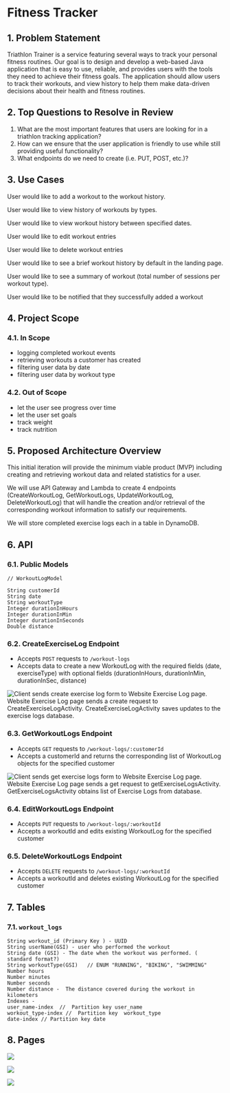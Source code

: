 # Fitness Tracker

## 1. Problem Statement

Triathlon Trainer is a service featuring several ways to track your personal fitness routines. Our goal is to design and develop a web-based Java application that is easy to use, reliable, and provides users with the tools they need to achieve their fitness goals. The application should allow users to track their workouts, and view history to help them make data-driven decisions about their health and fitness routines.

## 2. Top Questions to Resolve in Review

1. What are the most important features that users are looking for in a triathlon tracking application?
2. How can we ensure that the user application is friendly to use while still providing useful functionality?
3. What endpoints do we need to create (i.e. PUT, POST, etc.)?

## 3. Use Cases

User would like to add a workout to the workout history.

User would like to view history of workouts by types.

User would like to view workout history between specified dates.

User would like to edit workout entries

User would like to delete workout entries

User would like to see a brief workout history by default in the landing page.

User would like to see a summary of workout (total number of sessions per workout type).

User would like to be notified that they successfully added a workout

## 4. Project Scope

### 4.1. In Scope

* logging completed workout events 
* retrieving workouts a customer has created
* filtering user data by date 
* filtering user data by workout type

### 4.2. Out of Scope

* let the user see progress over time
* let the user set goals 
* track weight 
* track nutrition

## 5. Proposed Architecture Overview

This initial iteration will provide the minimum viable product (MVP) including creating and retrieving workout data and related statistics for a user.

We will use API Gateway and Lambda to create 4 endpoints (CreateWorkoutLog, GetWorkoutLogs, UpdateWorkoutLog, DeleteWorkoutLog) that will handle the creation and/or retrieval of the corresponding workout information to satisfy our requirements.

We will store completed exercise logs each in a table in DynamoDB.

## 6. API

### 6.1. Public Models

```
// WorkoutLogModel

String customerId
String date  
String workoutType
Integer durationInHours
Integer durationInMin
Integer durationInSeconds
Double distance
```

### 6.2. CreateExerciseLog Endpoint

* Accepts `POST` requests to `/workout-logs`
* Accepts data to create a new WorkoutLog with the required fields (date, exerciseType) with optional fields (durationInHours, durationInMin, durationInSec, distance)

![Client sends create exercise log form to Website Exercise Log page. Website
Exercise Log page sends a create request to CreateExerciseLogActivity.
CreateExerciseLogActivity saves updates to the exercise logs
database.](images/design_document/CreateExerciseLogSD.png)

### 6.3. GetWorkoutLogs Endpoint

* Accepts `GET` requests to `/workout-logs/:customerId`
* Accepts a customerId and returns the corresponding list of WorkoutLog objects for the specified customer

![Client sends get exercise logs form to Website Exercise Log page. Website
Exercise Log page sends a get request to getExerciseLogsActivity.
GetExerciseLogsActivity obtains list of Exercise Logs from
database.](images/design_document/GetExerciseLogsSD.png)

### 6.4. EditWorkoutLogs Endpoint

* Accepts `PUT` requests to `/workout-logs/:workoutId`
* Accepts a workoutId and edits existing WorkoutLog for the specified customer

### 6.5. DeleteWorkoutLogs Endpoint

* Accepts `DELETE` requests to `/workout-logs/:workoutId`
* Accepts a workoutId and deletes existing WorkoutLog for the specified customer

## 7. Tables

### 7.1. `workout_logs`

```
String workout_id (Primary Key ) - UUID
String userName(GSI) - user who performed the workout
String date (GSI) - The date when the workout was performed. ( standard format?)
String workoutType(GSI)   // ENUM "RUNNING", "BIKING", "SWIMMING"
Number hours
Number minutes
Number seconds
Number distance -  The distance covered during the workout in kilometers
Indexes -
user_name-index  //  Partition key user_name
workout_type-index //  Partition key  workout_type
date-index // Partition key date
```

## 8. Pages

![](images/design_document/front_end_workflow.png)

![](images/design_document/dashboard_overview_page.jpg)

![](images/design_document/add_workout_page.png)
